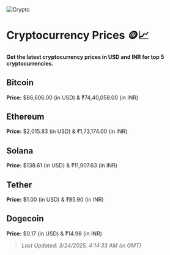 
![Crypto](https://www.techguide.com.au/wp-content/uploads/2020/11/crypto3.jpeg)

# Cryptocurrency Prices 🪙📈

#### Get the latest cryptocurrency prices in USD and INR for top 5 cryptocurrencies.

## Bitcoin

**Price:** $86,606.00 (in USD) & ₹74,40,058.00 (in INR)

## Ethereum

**Price:** $2,015.83 (in USD) & ₹1,73,174.00 (in INR)

## Solana

**Price:** $138.61 (in USD) & ₹11,907.63 (in INR)

## Tether

**Price:** $1.00 (in USD) & ₹85.90 (in INR)

## Dogecoin

**Price:** $0.17 (in USD) & ₹14.98 (in INR)

> _Last Updated: 3/24/2025, 4:14:33 AM (in GMT)_
